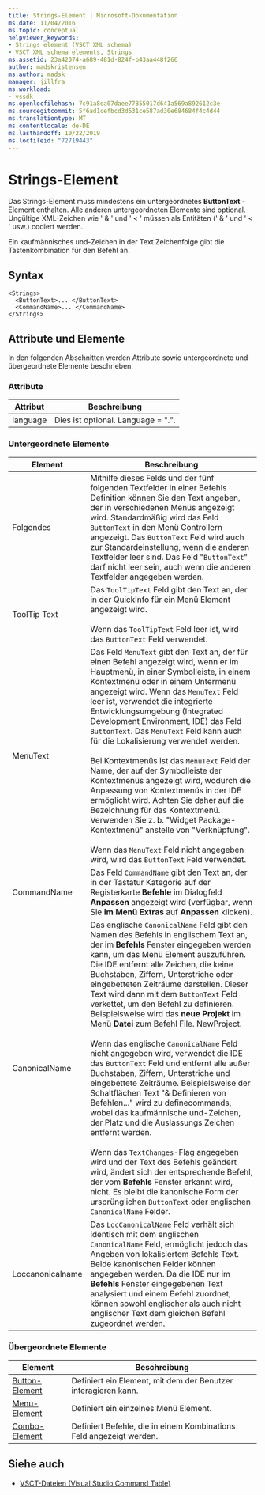 ```yaml
---
title: Strings-Element | Microsoft-Dokumentation
ms.date: 11/04/2016
ms.topic: conceptual
helpviewer_keywords:
- Strings element (VSCT XML schema)
- VSCT XML schema elements, Strings
ms.assetid: 23a42074-a689-481d-824f-b43aa448f266
author: madskristensen
ms.author: madsk
manager: jillfra
ms.workload:
- vssdk
ms.openlocfilehash: 7c91a8ea07daee77855017d641a569a892612c3e
ms.sourcegitcommit: 5f6ad1cefbcd3d531ce587ad30e684684f4c4d44
ms.translationtype: MT
ms.contentlocale: de-DE
ms.lasthandoff: 10/22/2019
ms.locfileid: "72719443"
---
```

# <a name="strings-element"></a>Strings-Element
Das Strings-Element muss mindestens ein untergeordnetes **ButtonText** -Element enthalten. Alle anderen untergeordneten Elemente sind optional. Ungültige XML-Zeichen wie ' & ' und ' < ' müssen als Entitäten (' &amp; ' und ' &lt; ' usw.) codiert werden.

 Ein kaufmännisches und-Zeichen in der Text Zeichenfolge gibt die Tastenkombination für den Befehl an.

## <a name="syntax"></a>Syntax

```
<Strings>
  <ButtonText>... </ButtonText>
  <CommandName>... </CommandName>
</Strings>
```

## <a name="attributes-and-elements"></a>Attribute und Elemente
 In den folgenden Abschnitten werden Attribute sowie untergeordnete und übergeordnete Elemente beschrieben.

### <a name="attributes"></a>Attribute

|Attribut|Beschreibung|
|---------------|-----------------|
|language|Dies ist optional. Language = ".".|

### <a name="child-elements"></a>Untergeordnete Elemente

|Element|Beschreibung|
|-------------|-----------------|
|Folgendes|Mithilfe dieses Felds und der fünf folgenden Textfelder in einer Befehls Definition können Sie den Text angeben, der in verschiedenen Menüs angezeigt wird. Standardmäßig wird das Feld `ButtonText` in den Menü Controllern angezeigt. Das `ButtonText` Feld wird auch zur Standardeinstellung, wenn die anderen Textfelder leer sind. Das Feld "`ButtonText`" darf nicht leer sein, auch wenn die anderen Textfelder angegeben werden.|
|ToolTip Text|Das `ToolTipText` Feld gibt den Text an, der in der QuickInfo für ein Menü Element angezeigt wird.<br /><br /> Wenn das `ToolTipText` Feld leer ist, wird das `ButtonText` Feld verwendet.|
|MenuText|Das Feld `MenuText` gibt den Text an, der für einen Befehl angezeigt wird, wenn er im Hauptmenü, in einer Symbolleiste, in einem Kontextmenü oder in einem Untermenü angezeigt wird. Wenn das `MenuText` Feld leer ist, verwendet die integrierte Entwicklungsumgebung (Integrated Development Environment, IDE) das Feld `ButtonText`. Das `MenuText` Feld kann auch für die Lokalisierung verwendet werden.<br /><br /> Bei Kontextmenüs ist das `MenuText` Feld der Name, der auf der Symbolleiste der Kontextmenüs angezeigt wird, wodurch die Anpassung von Kontextmenüs in der IDE ermöglicht wird. Achten Sie daher auf die Bezeichnung für das Kontextmenü. Verwenden Sie z. b. "Widget Package-Kontextmenü" anstelle von "Verknüpfung".<br /><br /> Wenn das `MenuText` Feld nicht angegeben wird, wird das `ButtonText` Feld verwendet.|
|CommandName|Das Feld `CommandName` gibt den Text an, der in der Tastatur Kategorie auf der Registerkarte **Befehle** im Dialogfeld **Anpassen** angezeigt wird (verfügbar, wenn Sie **im Menü Extras** auf **Anpassen** klicken).|
|CanonicalName|Das englische `CanonicalName` Feld gibt den Namen des Befehls in englischem Text an, der im **Befehls** Fenster eingegeben werden kann, um das Menü Element auszuführen. Die IDE entfernt alle Zeichen, die keine Buchstaben, Ziffern, Unterstriche oder eingebetteten Zeiträume darstellen. Dieser Text wird dann mit dem `ButtonText` Feld verkettet, um den Befehl zu definieren. Beispielsweise wird das **neue Projekt** im Menü **Datei** zum Befehl File. NewProject.<br /><br /> Wenn das englische `CanonicalName` Feld nicht angegeben wird, verwendet die IDE das `ButtonText` Feld und entfernt alle außer Buchstaben, Ziffern, Unterstriche und eingebettete Zeiträume. Beispielsweise der Schaltflächen Text "& Definieren von Befehlen..." wird zu definecommands, wobei das kaufmännische und-Zeichen, der Platz und die Auslassungs Zeichen entfernt werden.<br /><br /> Wenn das `TextChanges`-Flag angegeben wird und der Text des Befehls geändert wird, ändert sich der entsprechende Befehl, der vom **Befehls** Fenster erkannt wird, nicht. Es bleibt die kanonische Form der ursprünglichen `ButtonText` oder englischen `CanonicalName` Felder.|
|Loccanonicalname|Das `LocCanonicalName` Feld verhält sich identisch mit dem englischen `CanonicalName` Feld, ermöglicht jedoch das Angeben von lokalisiertem Befehls Text. Beide kanonischen Felder können angegeben werden. Da die IDE nur im **Befehls** Fenster eingegebenen Text analysiert und einem Befehl zuordnet, können sowohl englischer als auch nicht englischer Text dem gleichen Befehl zugeordnet werden.|

### <a name="parent-elements"></a>Übergeordnete Elemente

|Element|Beschreibung|
|-------------|-----------------|
|[Button-Element](../extensibility/button-element.md)|Definiert ein Element, mit dem der Benutzer interagieren kann.|
|[Menu-Element](../extensibility/menu-element.md)|Definiert ein einzelnes Menü Element.|
|[Combo-Element](../extensibility/combo-element.md)|Definiert Befehle, die in einem Kombinations Feld angezeigt werden.|

## <a name="see-also"></a>Siehe auch
- [VSCT-Dateien (Visual Studio Command Table)](../extensibility/internals/visual-studio-command-table-dot-vsct-files.md)
